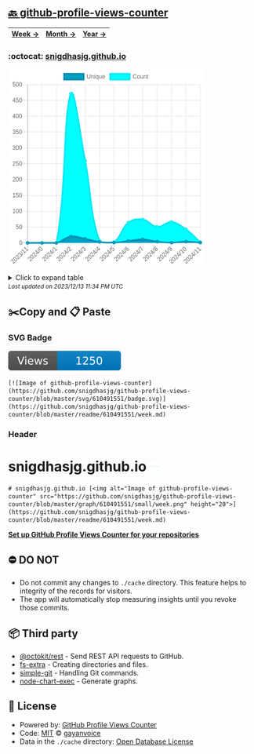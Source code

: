 ## [🔙 github-profile-views-counter](https://github.com/snigdhasjg/github-profile-views-counter)
| [**Week →**](https://github.com/snigdhasjg/github-profile-views-counter/blob/master/readme/610491551/week.md) | [**Month →**](https://github.com/snigdhasjg/github-profile-views-counter/blob/master/readme/610491551/month.md) | [**Year →**](https://github.com/snigdhasjg/github-profile-views-counter/blob/master/readme/610491551/year.md) |
| ---- | ---- | ----- |
### :octocat: [snigdhasjg.github.io](https://github.com/snigdhasjg/snigdhasjg.github.io)
![Image of github-profile-views-counter](https://github.com/snigdhasjg/github-profile-views-counter/blob/master/graph/610491551/large/year.png)

<details>
	<summary>Click to expand table</summary>
	<h2>:calendar: Year Page Views Table</h2>
<table>
	<tr>
		<th>
			Last Updated
		</th>
		<th>
			Unique
		</th>
		<th>
			Count
		</th>
	</tr>
	<tr>
		<td>
			<code>2023/12/1</code>
		</td>
		<td>
			<code>1</code>
		</td>
		<td>
			<code>2</code>
		</td>
	</tr>
	<tr>
		<td>
			<code>2023/11/1</code>
		</td>
		<td>
			<code>4</code>
		</td>
		<td>
			<code>43</code>
		</td>
	</tr>
	<tr>
		<td>
			<code>2023/10/1</code>
		</td>
		<td>
			<code>1</code>
		</td>
		<td>
			<code>66</code>
		</td>
	</tr>
	<tr>
		<td>
			<code>2023/9/1</code>
		</td>
		<td>
			<code>4</code>
		</td>
		<td>
			<code>51</code>
		</td>
	</tr>
	<tr>
		<td>
			<code>2023/8/1</code>
		</td>
		<td>
			<code>11</code>
		</td>
		<td>
			<code>74</code>
		</td>
	</tr>
	<tr>
		<td>
			<code>2023/7/1</code>
		</td>
		<td>
			<code>6</code>
		</td>
		<td>
			<code>64</code>
		</td>
	</tr>
	<tr>
		<td>
			<code>2023/6/1</code>
		</td>
		<td>
			<code>1</code>
		</td>
		<td>
			<code>3</code>
		</td>
	</tr>
	<tr>
		<td>
			<code>2023/5/1</code>
		</td>
		<td>
			<code>3</code>
		</td>
		<td>
			<code>6</code>
		</td>
	</tr>
	<tr>
		<td>
			<code>2023/4/1</code>
		</td>
		<td>
			<code>13</code>
		</td>
		<td>
			<code>259</code>
		</td>
	</tr>
	<tr>
		<td>
			<code>2023/3/1</code>
		</td>
		<td>
			<code>20</code>
		</td>
		<td>
			<code>471</code>
		</td>
	</tr>
	<tr>
		<td>
			<code>2023/2/1</code>
		</td>
		<td>
			<code>0</code>
		</td>
		<td>
			<code>0</code>
		</td>
	</tr>
	<tr>
		<td>
			<code>2023/1/1</code>
		</td>
		<td>
			<code>0</code>
		</td>
		<td>
			<code>0</code>
		</td>
	</tr>
	<tr>
		<td>
			<code>2022/12/1</code>
		</td>
		<td>
			<code>0</code>
		</td>
		<td>
			<code>0</code>
		</td>
	</tr>
</table>

</details>
<small><i>Last updated on 2023/12/13 11:34 PM UTC</i></small>

## ✂️Copy and 📋 Paste
### SVG Badge
[![Image of github-profile-views-counter](https://github.com/snigdhasjg/github-profile-views-counter/blob/master/svg/610491551/badge.svg)](https://github.com/snigdhasjg/github-profile-views-counter/blob/master/readme/610491551/week.md)
```readme
[![Image of github-profile-views-counter](https://github.com/snigdhasjg/github-profile-views-counter/blob/master/svg/610491551/badge.svg)](https://github.com/snigdhasjg/github-profile-views-counter/blob/master/readme/610491551/week.md)
```
### Header
# snigdhasjg.github.io [<img alt="Image of github-profile-views-counter" src="https://github.com/snigdhasjg/github-profile-views-counter/blob/master/graph/610491551/small/week.png" height="20">](https://github.com/snigdhasjg/github-profile-views-counter/blob/master/readme/610491551/week.md)
```readme
# snigdhasjg.github.io [<img alt="Image of github-profile-views-counter" src="https://github.com/snigdhasjg/github-profile-views-counter/blob/master/graph/610491551/small/week.png" height="20">](https://github.com/snigdhasjg/github-profile-views-counter/blob/master/readme/610491551/week.md)
```
[**Set up GitHub Profile Views Counter for your repositories**](https://github.com/gayanvoice/github-profile-views-counter)
## ⛔ DO NOT
- Do not commit any changes to `./cache` directory. This feature helps to integrity of the records for visitors.
- The app will automatically stop measuring insights until you revoke those commits.
## 📦 Third party

- [@octokit/rest](https://www.npmjs.com/package/@octokit/rest) - Send REST API requests to GitHub.
- [fs-extra](https://www.npmjs.com/package/fs-extra) - Creating directories and files.
- [simple-git](https://www.npmjs.com/package/simple-git) - Handling Git commands.
- [node-chart-exec](https://www.npmjs.com/package/node-chart-exec) - Generate graphs.
## 📄 License
- Powered by: [GitHub Profile Views Counter](https://github.com/gayanvoice/github-profile-views-counter)
- Code: [MIT](./LICENSE) © [gayanvoice](https://github.com/gayanvoice/github-profile-views-counter)
- Data in the `./cache` directory: [Open Database License](https://opendatacommons.org/licenses/odbl/1-0/)